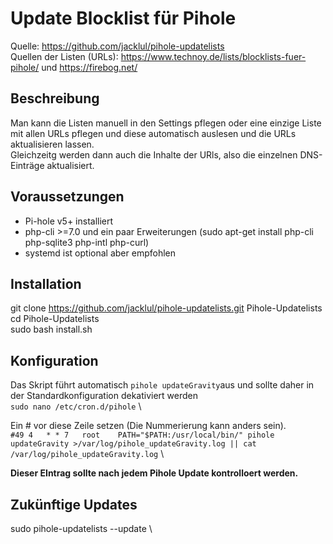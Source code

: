 # Update Blocklist für Pihole
Quelle: https://github.com/jacklul/pihole-updatelists \
Quellen der Listen (URLs): https://www.technoy.de/lists/blocklists-fuer-pihole/ und https://firebog.net/ 
## Beschreibung
Man kann die Listen manuell in den Settings pflegen oder eine einzige Liste mit allen URLs pflegen und diese automatisch auslesen und die URLs aktualisieren lassen.\
Gleichzeitg werden dann auch die Inhalte der URls, also die einzelnen DNS-Einträge aktualisiert.
## Voraussetzungen
* Pi-hole v5+ installiert
* php-cli >=7.0 und ein paar Erweiterungen (sudo apt-get install php-cli php-sqlite3 php-intl php-curl)
* systemd ist optional aber empfohlen
## Installation
git clone https://github.com/jacklul/pihole-updatelists.git Pihole-Updatelists \
cd Pihole-Updatelists \
sudo bash install.sh
## Konfiguration
Das Skript führt automatisch `pihole updateGravity`aus und sollte daher in der Standardkonfiguration dekativiert werden \
`sudo nano /etc/cron.d/pihole` \

Ein # vor diese Zeile setzen (Die Nummerierung kann anders sein). \
`#49 4   * * 7   root    PATH="$PATH:/usr/local/bin/" pihole updateGravity >/var/log/pihole_updateGravity.log || cat /var/log/pihole_updateGravity.log` \

**Dieser EIntrag sollte nach jedem Pihole Update kontrolloert werden.**

## Zukünftige Updates
sudo pihole-updatelists --update \
